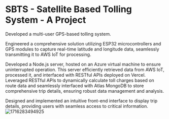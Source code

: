 # SBTS - Satellite Based Tolling System - A Project 
Developed a multi-user GPS-based tolling system.

Engineered a comprehensive solution utilizing ESP32 microcontrollers and GPS modules to capture real-time latitude and longitude data, seamlessly transmitting it to AWS IoT for processing.

Developed a Node.js server, hosted on an Azure virtual machine to ensure uninterrupted operation. This server efficiently retrieved data from AWS IoT, processed it, and interfaced with RESTful APIs deployed on Vercel. Leveraged RESTful APIs to dynamically calculate toll charges based on route data and seamlessly interfaced with Atlas MongoDB to store comprehensive trip details, ensuring robust data management and analysis.

Designed and implemented an intuitive front-end interface to display trip details, providing users with seamless access to critical information.
![1716283494925](https://github.com/ItzProbie/SBTS/assets/142049685/d41eda76-7f1c-4a98-9ca3-76962f2582a7)
